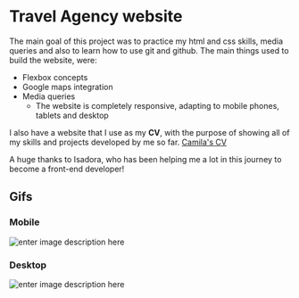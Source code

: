 # Travel Agency website 

The main goal of this project was to practice my html and css skills, media queries and also to learn how to use git and github. The main things used to build the website, were:

- Flexbox concepts
- Google maps integration
- Media queries  
	- The website is completely responsive, adapting to mobile phones, tablets and desktop

I also have a website that I use as my **CV**,  with the purpose of showing all of my skills and projects developed by me so far.  [Camila's CV](https://camilatavaresg.github.io/Camilatavares-curriculum/)

A huge thanks to Isadora, who has been helping me a lot in this journey to become a front-end developer!

## Gifs

### Mobile

![enter image description here](https://github.com/Camilatavaresg/travel-website/blob/master/assets/mobile-gif.gif?raw=true)


### Desktop

![enter image description here](https://github.com/Camilatavaresg/travel-website/blob/master/assets/gif-desktop.gif?raw=true)

